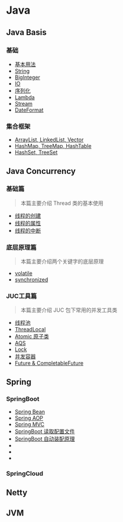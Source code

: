 # Java

## Java Basis
### 基础
- [基本用法](./basic/1-basic.md)
- [String](./basic/1-string.md)
- [BigInteger](./basic/1-biginteger.md)
- [IO](./basic/1-io.md)
- [序列化](basic/1-serialize.md)
- [Lambda](./basic/1-lambda.md)
- [Stream](./basic/1-stream.md)
- [DateFormat](./basic/1-dateformat.md)


### 集合框架
- [ArrayList, LinkedList, Vector](./basic/2-list.md)
- [HashMap, TreeMap, HashTable](./basic/2-map.md)
- [HashSet, TreeSet](./basic/2-set.md)


## Java Concurrency
### 基础篇
> 本篇主要介绍 Thread 类的基本使用
- [线程的创建](./concurrent/1-thread-create.md)
- [线程的属性](./concurrent/1-thread-property.md)
- [线程的中断](./concurrent/1-thread-interrupt.md)

### 底层原理篇
> 本篇主要介绍两个关键字的底层原理
- [volatile](./concurrent/2-volatile.md)
- [synchronized](./concurrent/2-synchronized.md)

### JUC工具篇
> 本篇主要介绍 JUC 包下常用的并发工具类
- [线程池](./concurrent/3-ThreadPool.md)
- [ThreadLocal](./concurrent/3-ThreadLocal.md)
- [Atomic 原子类](./concurrent/3-atomic.md)
- [AQS](./concurrent/3-aqs.md)
- [Lock](./concurrent/3-lock.md)
- [并发容器](./concurrent/3-container.md)
- [Future & CompletableFuture](./concurrent/3-future.md)

## Spring
### SpringBoot
- [Spring Bean](./spring/spring-bean.md)
- [Spring AOP](./spring/spring-aop.md)
- [Spring MVC](./spring/spring-mvc.md)
- [SpringBoot 读取配置文件](./spring/springboot-config.md)
- [SpringBoot 自动装配原理](./spring/springboot-autoconfig.md)
- []()
- []()
- []()


### SpringCloud

## Netty

## JVM